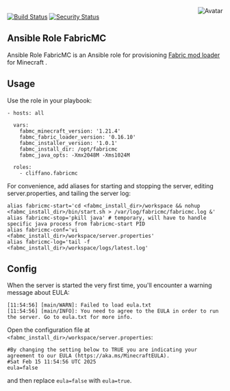 <img align="right" src="https://raw.github.com/cliffano/ansible-role-fabricmc/main/avatar.jpg" alt="Avatar"/>

[![Build Status](https://github.com/cliffano/ansible-role-fabricmc/workflows/CI/badge.svg)](https://github.com/cliffano/ansible-role-fabricmc/actions?query=workflow%3ACI)
[![Security Status](https://snyk.io/test/github/cliffano/ansible-role-fabricmc/badge.svg)](https://snyk.io/test/github/cliffano/ansible-role-fabricmc)
<br/>

Ansible Role FabricMC
---------------------

Ansible Role FabricMC is an Ansible role for provisioning [Fabric mod loader](https://fabricmc.net/) for Minecraft .

Usage
-----

Use the role in your playbook:

    - hosts: all

      vars:
        fabmc_minecraft_version: '1.21.4'
        fabmc_fabric_loader_version: '0.16.10'
        fabmc_installer_version: '1.0.1'
        fabmc_install_dir: /opt/fabricmc
        fabmc_java_opts: -Xmx2048M -Xms1024M

      roles:
        - cliffano.fabricmc

For convenience, add aliases for starting and stopping the server, editing server.properties, and tailing the server log:

    alias fabricmc-start='cd <fabmc_install_dir>/workspace && nohup <fabmc_install_dir>/bin/start.sh > /var/log/fabricmc/fabricmc.log &'
    alias fabricmc-stop='pkill java' # temporary, will have to handle specific java process from fabricmc-start PID
    alias fabricmc-conf='vi <fabmc_install_dir>/workspace/server.properties'
    alias fabricmc-log='tail -f <fabmc_install_dir>/workspace/logs/latest.log'

Config
------

When the server is started the very first time, you'll encounter a warning message about EULA:

    [11:54:56] [main/WARN]: Failed to load eula.txt
    [11:54:56] [main/INFO]: You need to agree to the EULA in order to run the server. Go to eula.txt for more info.

Open the configuration file at `<fabmc_install_dir>/workspace/server.properties`:

    #By changing the setting below to TRUE you are indicating your agreement to our EULA (https://aka.ms/MinecraftEULA).
    #Sat Feb 15 11:54:56 UTC 2025
    eula=false

and then replace `eula=false` with `eula=true`.